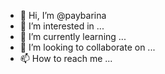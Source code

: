 - 👋 Hi, I’m @paybarina
- 👀 I’m interested in ...
- 🌱 I’m currently learning ...
- 💞️ I’m looking to collaborate on ...
- 📫 How to reach me ...

<!---
paybarina/paybarina is a ✨ special ✨ repository because its `README.md` (this file) appears on your GitHub profile.
You can click the Preview link to take a look at your changes.
--->
